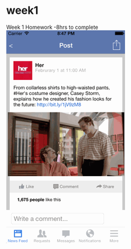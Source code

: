 week1
=====

Week 1 Homework
-8hrs to complete
![ScreenShot](https://raw.githubusercontent.com/jasonchua/week1/master/Week1.gif)
